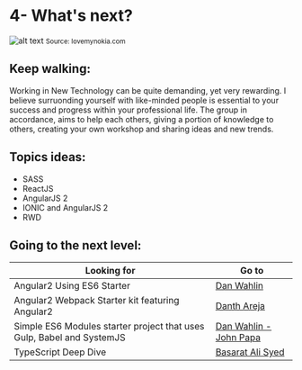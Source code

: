 # 4- What's next?
![alt text](http://lovemynokia.com/wp-content/uploads/2014/11/the-future-next-right.jpg "What's Next?")
<small>Source: lovemynokia.com</small>

## Keep walking:
Working in New Technology can be quite demanding, yet very rewarding. I believe surruonding yourself with like-minded people is essential to your success and progress within your professional life. The group in accordance, aims to help each others, giving a portion of knowledge to others, creating your own workshop and sharing ideas and new trends.

## Topics ideas:
- SASS
- ReactJS
- AngularJS 2
- IONIC and AngularJS 2
- RWD


## Going to the next level:
Looking for   | Go to
------------- | -------------
Angular2 Using ES6 Starter | [Dan Wahlin](https://github.com/DanWahlin/Angular2-Starter)
Angular2 Webpack Starter kit featuring Angular2   | [Danth Areja](https://github.com/angular-class/angular2-webpack-starter)
Simple ES6 Modules starter project that uses Gulp, Babel and SystemJS | [Dan Wahlin - John Papa](https://github.com/DanWahlin/ES6-Modules-Starter)
TypeScript Deep Dive | [Basarat Ali Syed](http://basarat.gitbooks.io/typescript/content/)

